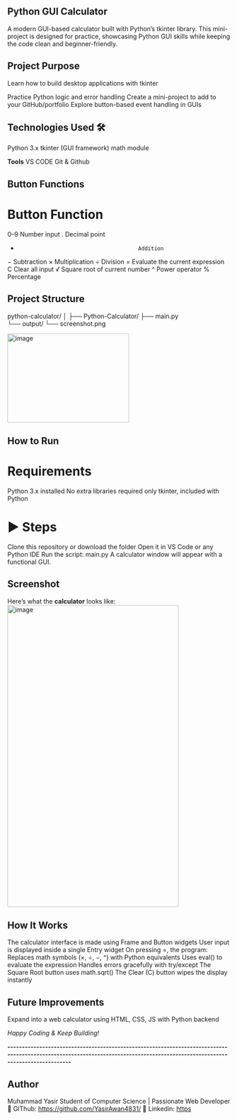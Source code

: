 ## Python GUI Calculator

A modern GUI-based calculator built with Python’s tkinter library.
This mini-project is designed for practice, showcasing Python GUI skills while keeping the code clean and beginner-friendly.



## Project Purpose
Learn how to build desktop applications with tkinter

Practice Python logic and error handling
Create a mini-project to add to your GitHub/portfolio
Explore button-based event handling in GUIs



 ## Technologies Used 🛠️

Python 3.x
tkinter (GUI framework)
math module

**Tools**
VS CODE 
Git & Github 



## Button Functions
# Button                              	    Function
0–9	                                      Number input
.	                                        Decimal point
+	                                        Addition
−	                                        Subtraction
×	                                        Multiplication
÷	                                        Division
=	                                        Evaluate the current expression
C                                        	Clear all input
√	                                        Square root of current number
^                                         Power operator 
%	                                        Percentage 


##  Project Structure
python-calculator/
│
├──  Python-Calculator/
    ├── main.py  
└── output/
    └── screenshot.png   

<img width="275" height="201" alt="image" src="https://github.com/user-attachments/assets/5915ba44-3bee-40e3-b1da-52aaddde9fa5" />



## How to Run

# Requirements
Python 3.x installed
No extra libraries required only tkinter, included with Python

# ▶ Steps
Clone this repository or download the folder
Open it in VS Code or any Python IDE
Run the script:
   main.py 
A calculator window will appear with a functional GUI.


##  Screenshot

Here’s what the **calculator** looks like:
<img width="387" height="682" alt="image" src="https://github.com/user-attachments/assets/6de35d59-586b-44ad-93bb-917ae1bc00f6" />


## How It Works

The calculator interface is made using Frame and Button widgets
User input is displayed inside a single Entry widget
On pressing =, the program:
Replaces math symbols (×, ÷, −, ^) with Python equivalents
Uses eval() to evaluate the expression
Handles errors gracefully with try/except
The Square Root button uses math.sqrt()
The Clear (C) button wipes the display instantly

##  Future Improvements
Expand into a web calculator using HTML, CSS, JS with Python backend

_Happy Coding & Keep Building!_   

**------------------------------------------------------------------------------------------------------------------------------------------------------------------------------**
##  Author
Muhammad Yasir
Student of Computer Science | Passionate Web Developer
👤 GIThub:  https://github.com/YasirAwan4831/
👤 Linkedin: [https](https://www.linkedin.com/in/yasirawan4831/)



